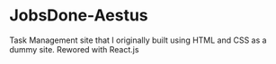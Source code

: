 # JobsDone-Aestus
Task Management site that I originally built using HTML and CSS as a dummy site. Rewored with React.js
